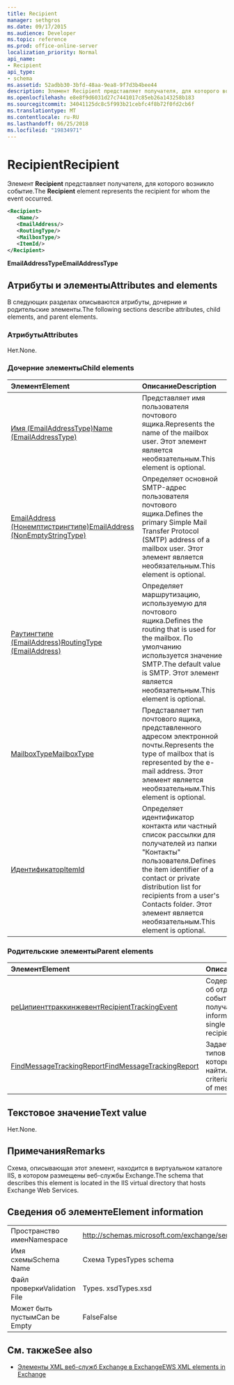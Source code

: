 ```yaml
---
title: Recipient
manager: sethgros
ms.date: 09/17/2015
ms.audience: Developer
ms.topic: reference
ms.prod: office-online-server
localization_priority: Normal
api_name:
- Recipient
api_type:
- schema
ms.assetid: 52adbb30-3bfd-48aa-9ea8-9f7d3b4bee44
description: Элемент Recipient представляет получателя, для которого возникло событие.
ms.openlocfilehash: e8e8f9d6031d27c7441017c85eb26a143258b183
ms.sourcegitcommit: 34041125dc8c5f993b21cebfc4f8b72f0fd2cb6f
ms.translationtype: MT
ms.contentlocale: ru-RU
ms.lasthandoff: 06/25/2018
ms.locfileid: "19834971"
---
```

# <a name="recipient"></a><span data-ttu-id="7f808-103">Recipient</span><span class="sxs-lookup"><span data-stu-id="7f808-103">Recipient</span></span>

<span data-ttu-id="7f808-104">Элемент **Recipient** представляет получателя, для которого возникло событие.</span><span class="sxs-lookup"><span data-stu-id="7f808-104">The **Recipient** element represents the recipient for whom the event occurred.</span></span> 
  
```XML
<Recipient>
   <Name/>
   <EmailAddress/>
   <RoutingType/>
   <MailboxType/>
   <ItemId/>
</Recipient>
```

 <span data-ttu-id="7f808-105">**EmailAddressType**</span><span class="sxs-lookup"><span data-stu-id="7f808-105">**EmailAddressType**</span></span>
## <a name="attributes-and-elements"></a><span data-ttu-id="7f808-106">Атрибуты и элементы</span><span class="sxs-lookup"><span data-stu-id="7f808-106">Attributes and elements</span></span>

<span data-ttu-id="7f808-107">В следующих разделах описываются атрибуты, дочерние и родительские элементы.</span><span class="sxs-lookup"><span data-stu-id="7f808-107">The following sections describe attributes, child elements, and parent elements.</span></span>
  
### <a name="attributes"></a><span data-ttu-id="7f808-108">Атрибуты</span><span class="sxs-lookup"><span data-stu-id="7f808-108">Attributes</span></span>

<span data-ttu-id="7f808-109">Нет.</span><span class="sxs-lookup"><span data-stu-id="7f808-109">None.</span></span>
  
### <a name="child-elements"></a><span data-ttu-id="7f808-110">Дочерние элементы</span><span class="sxs-lookup"><span data-stu-id="7f808-110">Child elements</span></span>

|<span data-ttu-id="7f808-111">**Элемент**</span><span class="sxs-lookup"><span data-stu-id="7f808-111">**Element**</span></span>|<span data-ttu-id="7f808-112">**Описание**</span><span class="sxs-lookup"><span data-stu-id="7f808-112">**Description**</span></span>|
|:-----|:-----|
|[<span data-ttu-id="7f808-113">Имя (EmailAddressType)</span><span class="sxs-lookup"><span data-stu-id="7f808-113">Name (EmailAddressType)</span></span>](name-emailaddresstype.md) <br/> |<span data-ttu-id="7f808-114">Представляет имя пользователя почтового ящика.</span><span class="sxs-lookup"><span data-stu-id="7f808-114">Represents the name of the mailbox user.</span></span> <span data-ttu-id="7f808-115">Этот элемент является необязательным.</span><span class="sxs-lookup"><span data-stu-id="7f808-115">This element is optional.</span></span>  <br/> |
|[<span data-ttu-id="7f808-116">EmailAddress (Нонемптистрингтипе)</span><span class="sxs-lookup"><span data-stu-id="7f808-116">EmailAddress (NonEmptyStringType)</span></span>](emailaddress-nonemptystringtype.md) <br/> |<span data-ttu-id="7f808-117">Определяет основной SMTP-адрес пользователя почтового ящика.</span><span class="sxs-lookup"><span data-stu-id="7f808-117">Defines the primary Simple Mail Transfer Protocol (SMTP) address of a mailbox user.</span></span> <span data-ttu-id="7f808-118">Этот элемент является необязательным.</span><span class="sxs-lookup"><span data-stu-id="7f808-118">This element is optional.</span></span>  <br/> |
|[<span data-ttu-id="7f808-119">Раутингтипе (EmailAddress)</span><span class="sxs-lookup"><span data-stu-id="7f808-119">RoutingType (EmailAddress)</span></span>](routingtype-emailaddress.md) <br/> |<span data-ttu-id="7f808-120">Определяет маршрутизацию, используемую для почтового ящика.</span><span class="sxs-lookup"><span data-stu-id="7f808-120">Defines the routing that is used for the mailbox.</span></span> <span data-ttu-id="7f808-121">По умолчанию используется значение SMTP.</span><span class="sxs-lookup"><span data-stu-id="7f808-121">The default value is SMTP.</span></span> <span data-ttu-id="7f808-122">Этот элемент является необязательным.</span><span class="sxs-lookup"><span data-stu-id="7f808-122">This element is optional.</span></span>  <br/> |
|[<span data-ttu-id="7f808-123">MailboxType</span><span class="sxs-lookup"><span data-stu-id="7f808-123">MailboxType</span></span>](mailboxtype.md) <br/> |<span data-ttu-id="7f808-124">Представляет тип почтового ящика, представленного адресом электронной почты.</span><span class="sxs-lookup"><span data-stu-id="7f808-124">Represents the type of mailbox that is represented by the e-mail address.</span></span> <span data-ttu-id="7f808-125">Этот элемент является необязательным.</span><span class="sxs-lookup"><span data-stu-id="7f808-125">This element is optional.</span></span>  <br/> |
|[<span data-ttu-id="7f808-126">Идентификатор</span><span class="sxs-lookup"><span data-stu-id="7f808-126">ItemId</span></span>](itemid.md) <br/> |<span data-ttu-id="7f808-127">Определяет идентификатор контакта или частный список рассылки для получателей из папки "Контакты" пользователя.</span><span class="sxs-lookup"><span data-stu-id="7f808-127">Defines the item identifier of a contact or private distribution list for recipients from a user's Contacts folder.</span></span> <span data-ttu-id="7f808-128">Этот элемент является необязательным.</span><span class="sxs-lookup"><span data-stu-id="7f808-128">This element is optional.</span></span>  <br/> |
   
### <a name="parent-elements"></a><span data-ttu-id="7f808-129">Родительские элементы</span><span class="sxs-lookup"><span data-stu-id="7f808-129">Parent elements</span></span>

|<span data-ttu-id="7f808-130">**Элемент**</span><span class="sxs-lookup"><span data-stu-id="7f808-130">**Element**</span></span>|<span data-ttu-id="7f808-131">**Описание**</span><span class="sxs-lookup"><span data-stu-id="7f808-131">**Description**</span></span>|
|:-----|:-----|
|[<span data-ttu-id="7f808-132">реЦипиенттраккинжевент</span><span class="sxs-lookup"><span data-stu-id="7f808-132">RecipientTrackingEvent</span></span>](recipienttrackingevent.md) <br/> |<span data-ttu-id="7f808-133">Содержит сведения об отдельном событии получателя.</span><span class="sxs-lookup"><span data-stu-id="7f808-133">Contains information for a single event for a recipient.</span></span>  <br/> |
|[<span data-ttu-id="7f808-134">FindMessageTrackingReport</span><span class="sxs-lookup"><span data-stu-id="7f808-134">FindMessageTrackingReport</span></span>](findmessagetrackingreport.md) <br/> |<span data-ttu-id="7f808-135">Задает условия для типов сообщений, которые требуется найти.</span><span class="sxs-lookup"><span data-stu-id="7f808-135">Specifies criteria for the types of messages to find.</span></span>  <br/> |
   
## <a name="text-value"></a><span data-ttu-id="7f808-136">Текстовое значение</span><span class="sxs-lookup"><span data-stu-id="7f808-136">Text value</span></span>

<span data-ttu-id="7f808-137">Нет.</span><span class="sxs-lookup"><span data-stu-id="7f808-137">None.</span></span>
  
## <a name="remarks"></a><span data-ttu-id="7f808-138">Примечания</span><span class="sxs-lookup"><span data-stu-id="7f808-138">Remarks</span></span>

<span data-ttu-id="7f808-139">Схема, описывающая этот элемент, находится в виртуальном каталоге IIS, в котором размещены веб-службы Exchange.</span><span class="sxs-lookup"><span data-stu-id="7f808-139">The schema that describes this element is located in the IIS virtual directory that hosts Exchange Web Services.</span></span>
  
## <a name="element-information"></a><span data-ttu-id="7f808-140">Сведения об элементе</span><span class="sxs-lookup"><span data-stu-id="7f808-140">Element information</span></span>

|||
|:-----|:-----|
|<span data-ttu-id="7f808-141">Пространство имен</span><span class="sxs-lookup"><span data-stu-id="7f808-141">Namespace</span></span>  <br/> |http://schemas.microsoft.com/exchange/services/2006/types  <br/> |
|<span data-ttu-id="7f808-142">Имя схемы</span><span class="sxs-lookup"><span data-stu-id="7f808-142">Schema Name</span></span>  <br/> |<span data-ttu-id="7f808-143">Схема Types</span><span class="sxs-lookup"><span data-stu-id="7f808-143">Types schema</span></span>  <br/> |
|<span data-ttu-id="7f808-144">Файл проверки</span><span class="sxs-lookup"><span data-stu-id="7f808-144">Validation File</span></span>  <br/> |<span data-ttu-id="7f808-145">Types. xsd</span><span class="sxs-lookup"><span data-stu-id="7f808-145">Types.xsd</span></span>  <br/> |
|<span data-ttu-id="7f808-146">Может быть пустым</span><span class="sxs-lookup"><span data-stu-id="7f808-146">Can be Empty</span></span>  <br/> |<span data-ttu-id="7f808-147">False</span><span class="sxs-lookup"><span data-stu-id="7f808-147">False</span></span>  <br/> |
   
## <a name="see-also"></a><span data-ttu-id="7f808-148">См. также</span><span class="sxs-lookup"><span data-stu-id="7f808-148">See also</span></span>



- [<span data-ttu-id="7f808-149">Элементы XML веб-служб Exchange в Exchange</span><span class="sxs-lookup"><span data-stu-id="7f808-149">EWS XML elements in Exchange</span></span>](ews-xml-elements-in-exchange.md)

